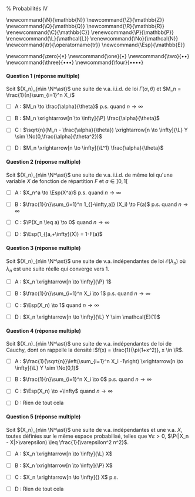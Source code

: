 % Probabilités IV

<!-- LaTeX Macros -->
\newcommand{\N}{\mathbb{N}}
\newcommand{\Z}{\mathbb{Z}}
\newcommand{\Q}{\mathbb{Q}}
\newcommand{\R}{\mathbb{R}}
\renewcommand{\C}{\mathbb{C}}
\renewcommand{\P}{\mathbb{P}}
\renewcommand{\L}{\mathcal{L}}
\renewcommand{\No}{\mathcal{N}}
\newcommand{\tr}{\operatorname{tr}}
\newcommand{\Esp}{\mathbb{E}}

\newcommand{\zero}{$\mathord{\boldsymbol{\circ}}$}
\newcommand{\one}{$\mathord{\bullet}$}
\newcommand{\two}{$\mathord{\bullet}\mathord{\bullet}$}
\newcommand{\three}{$\mathord{\bullet}\mathord{\bullet}\mathord{\bullet}$}
\newcommand{\four}{$\mathord{\bullet}\mathord{\bullet}\mathord{\bullet}\mathord{\bullet}$}

#### Question 1 (réponse multiple)
Soit $(X_n)_{n\in \N^\ast}$ une suite de v.a. i.i.d. de loi $\Gamma(\alpha,\theta)$ et $M_n = \frac{1}{n}\sum_{i=1}^n X_i$

  - [ ] A : $M_n \to \frac{\alpha}{\theta}$ p.s. quand $n \to \infty$

  - [ ] B : $M_n \xrightarrow[n \to \infty]{\P} \frac{\alpha}{\theta}$ 

  - [ ] C : $\sqrt{n}(M_n - \frac{\alpha}{\theta}) \xrightarrow[n \to \infty]{\L} Y \sim \No(0,\frac{\alpha}{\theta^2})$

  - [ ] D : $M_n \xrightarrow[n \to \infty]{\L^1} \frac{\alpha}{\theta}$


#### Question 2 (réponse multiple)
Soit $(X_n)_{n\in \N^\ast}$ une suite de v.a. i.i.d. de même loi qu'une variable $X$ de fonction de répartition $F$ et $a \in ]0,1[$

  - [ ]  A : $X_n^a \to \Esp(X^a)$ p.s. quand $n \to \infty$

  - [ ]  B : $\frac{1}{n}\sum_{i=1}^n 1_{]-\infty,a]} (X_i) \to F(a)$ p.s. quand $n \to \infty$

  - [ ]  C : $\P(X_n \leq a) \to 0$  quand $n \to \infty$

  - [ ]  D : $\Esp(1_{]a,+\infty}(X)) = 1-F(a)$

#### Question 3 (réponse multiple)
Soit $(X_n)_{n\in \N^\ast}$ une suite de v.a. indépendantes de loi $\mathcal{E}(\lambda_n)$ où $\lambda_n$ est une suite réelle qui converge vers 1.

  - [ ]  A : $X_n \xrightarrow[n \to \infty]{\P} 1$ 

  - [ ]  B : $\frac{1}{n}\sum_{i=1}^n X_i \to 1$ p.s. quand $n \to \infty$

  - [ ]  C : $\Esp(X_n) \to 1$ quand $n \to \infty$

  - [ ]  D : $X_n \xrightarrow[n \to \infty]{\L} Y \sim \mathcal{E}(1)$ 

#### Question 4 (réponse multiple)
Soit $(X_n)_{n\in \N^\ast}$ une suite de v.a. indépendantes de loi de Cauchy, dont on rappelle la densité :$f(x) = \frac{1}{\pi(1+x^2)}, x \in \R$.

  - [ ]  A : $\frac{1}{\sqrt{n}}\left(\sum_{i=1}^n X_i -1\right) \xrightarrow[n \to \infty]{\L} Y \sim \No(0,1)$ 

  - [ ]  B : $\frac{1}{n}\sum_{i=1}^n X_i \to 0$ p.s. quand $n \to \infty$

  - [ ]  C : $\Esp(X_n) \to +\infty$ quand $n \to \infty$

  - [ ]  D : Rien de tout cela

#### Question 5 (réponse multiple)

Soit $(X_n)_{n\in \N^\ast}$ une suite de v.a. indépendantes et une v.a. $X$, toutes définies sur le même espace probabilisé, telles que $\forall \varepsilon > 0$, $\P(|X_n - X|>\varepsilon) \leq \frac{1}{\varepsilon^2 n^2}$.

  - [ ]  A : $X_n \xrightarrow[n \to \infty]{\L} X$  

  - [ ]  B : $X_n \xrightarrow[n \to \infty]{\P} X$ 

  - [ ]  C : $X_n \xrightarrow[n \to \infty]{} X$ p.s. 

  - [ ]  D : Rien de tout cela
